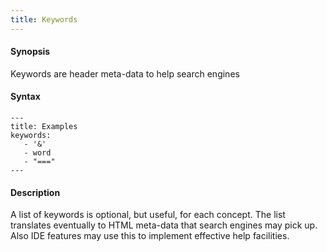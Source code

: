 ```yaml
---
title: Keywords
---
```


#### Synopsis

Keywords are header meta-data to help search engines

#### Syntax

``````
---
title: Examples
keywords:
   - '&'
   - word
   - "==="
---
``````

#### Description

A list of keywords is optional, but useful, for each concept. The list translates eventually to HTML meta-data that search engines may pick up. Also IDE features may use this to implement effective help facilities.